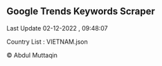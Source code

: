 

## Google Trends Keywords Scraper 
 
Last Update 02-12-2022 , 09:48:07

Country List :
VIETNAM.json



© Abdul Muttaqin 

